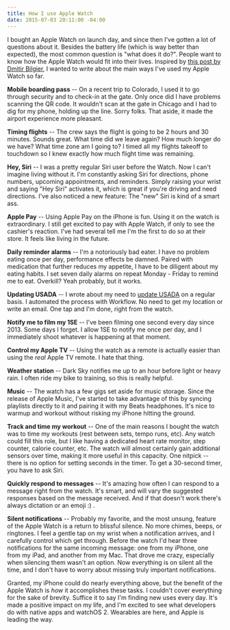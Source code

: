 ```yaml
---
title: How I use Apple Watch
date: 2015-07-03 20:11:00 -04:00
---
```


I bought an Apple Watch on launch day, and since then I've gotten a lot of questions about it. Besides the battery life (which is way better than expected), the most common question is "what does it do?". People want to know how the Apple Watch would fit into their lives. Inspired by [this post by Dmitir Bilgier](https://medium.com/@dmitribilgere/things-i-have-done-with-my-apple-watch-d7d31b289972), I wanted to write about the main ways I've used my Apple Watch so far.

**Mobile boarding pass** -- On a recent trip to Colorado, I used it to go through security and to check-in at the gate. Only once did I have problems scanning the QR code. It wouldn't scan at the gate in Chicago and I had to dig for my phone, holding up the line. Sorry folks. That aside, it made the airport experience more pleasant.

**Timing flights** --
The crew says the flight is going to be 2 hours and 30 minutes. Sounds great. What time did we leave again? How much longer do we have? What time zone am I going to? I timed all my flights takeoff to touchdown so I knew exactly how much flight time was remaining.

**Hey, Siri** -- I was a pretty regular Siri user before the Watch.  Now I can't imagine living without it. I'm constantly asking Siri for directions, phone numbers, upcoming appointments, and reminders. Simply raising your wrist and saying "Hey Siri" activates it, which is great if you're driving and need directions. I've also noticed a new feature: The "new" Siri is kind of a smart ass.

**Apple Pay** -- Using Apple Pay on the iPhone is fun. Using it on the watch is extraordinary. I still get excited to pay with Apple Watch, if only to see the cashier's reaction. I've had several tell me I'm the first to do so at their store. It feels like living in the future.  

**Daily reminder alarms** -- I'm a notoriously bad eater. I have no problem eating once per day, performance effects be damned. Paired with medication that further reduces my appetite, I have to be diligent about my eating habits. I set seven daily alarms on repeat Monday - Friday to remind me to eat. Overkill? Yeah probably, but it works.  

**Updating USADA** -- I wrote about my need to [update USADA](/essays/usada-workflow) on a regular basis. I automated the process with Workflow. No need to get my location or write an email. One tap and I'm done, right from the watch.  

**Notify me to film my 1SE** -- I've been filming one second every day since 2013. Some days I forget. I allow 1SE to notify me once per day, and I immediately shoot whatever is happening at that moment.

**Control my Apple TV** -- Using the watch as a remote is actually  easier than using the *real* Apple TV remote. I hate that thing.

**Weather station** -- Dark Sky notifies me up to an hour before light or heavy rain. I often ride my bike to training, so this is really helpful.

**Music** -- The watch has a few gigs set aside for music storage. Since the release of Apple Music, I've started to take advantage of this by syncing playlists directly to it and pairing it with my Beats headphones. It's nice to warmup and workout without risking my iPhone hitting the ground.  

**Track and time my workout** -- One of the main reasons I bought the watch was to time my workouts (rest between sets, tempo runs, etc). Any watch could fill this role, but I like having a dedicated heart rate monitor, step counter, calorie counter, etc. The watch will almost certainly gain additional sensors over time, making it more useful in this capacity. One nitpick -- there is no option for setting seconds in the timer. To get a 30-second timer, you have to ask Siri.

**Quickly respond to messages** -- It's amazing how often I can respond to a message right from the watch. It's smart, and will vary the suggested responses based on the message received. And if that doesn't work there's always dictation or an emoji :) .

**Silent notifications** -- Probably my favorite, and the most unsung, feature of the Apple Watch is a return to blissful silence. No more chimes, beeps, or ringtones. I feel a gentle tap on my wrist when a notification arrives, and I carefully control which get through. Before the watch I'd hear three notifications for the same incoming message: one from my iPhone, one from my iPad, and another from my Mac. That drove me crazy, especially when silencing them wasn't an option. Now everything is on silent all the time, and I don't have to worry about missing truly important notifications.

Granted, my iPhone could do nearly everything above, but the benefit of the Apple Watch is *how* it accomplishes these tasks. I couldn't cover everything for the sake of brevity. Suffice it to say I'm finding new uses every day. It's made a positive impact on my life, and I'm excited to see what developers do with native apps and watchOS 2. Wearables are here, and Apple is leading the way.
